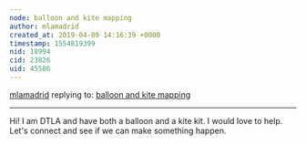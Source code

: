 ```yaml
---
node: balloon and kite mapping
author: mlamadrid
created_at: 2019-04-09 14:16:39 +0000
timestamp: 1554819399
nid: 18994
cid: 23826
uid: 45586
---
```




[mlamadrid](../profile/mlamadrid) replying to: [balloon and kite mapping](../notes/pataxte/04-07-2019/balloon-and-kite-mapping)

----
 Hi! I am DTLA and have both a balloon and a kite kit. I would love to help. Let's connect and see if we can make something happen.